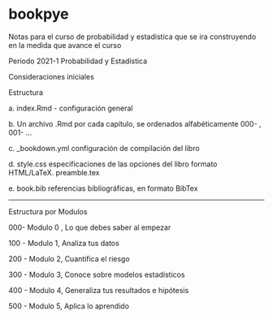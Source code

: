 # bookpye
Notas para el curso de probabilidad y estadística
que se ira construyendo en la medida que avance el curso

Periodo 2021-1
Probabilidad y Estadística 

Consideraciones iniciales

Estructura

a. index.Rmd  - configuración general

b. Un archivo .Rmd por cada capítulo, se ordenados alfabéticamente 000- , 001- ...

c. _bookdown.yml  configuración de compilación del libro

d. style.css   especificaciones de las opciones del libro formato HTML/LaTeX.    preamble.tex
   
e. book.bib  referencias bibliográficas, en formato BibTex


---

Estructura por Modulos

000-  Modulo 0 , Lo que debes saber al empezar

100 - Modulo 1, Analiza tus datos

200 - Modulo 2, Cuantifica el riesgo

300 - Modulo 3, Conoce sobre modelos estadísticos
 
400 - Modulo 4, Generaliza tus resultados e hipótesis

500 - Modulo 5, Aplica lo aprendido







